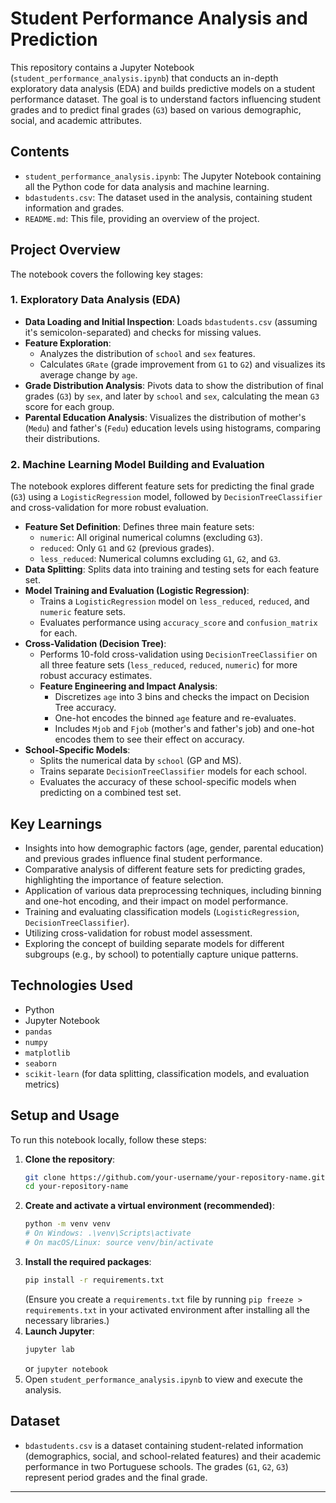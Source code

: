 # Student Performance Analysis and Prediction

This repository contains a Jupyter Notebook (`student_performance_analysis.ipynb`) that conducts an in-depth exploratory data analysis (EDA) and builds predictive models on a student performance dataset. The goal is to understand factors influencing student grades and to predict final grades (`G3`) based on various demographic, social, and academic attributes.

## Contents

*   `student_performance_analysis.ipynb`: The Jupyter Notebook containing all the Python code for data analysis and machine learning.
*   `bdastudents.csv`: The dataset used in the analysis, containing student information and grades.
*   `README.md`: This file, providing an overview of the project.

## Project Overview

The notebook covers the following key stages:

### 1. Exploratory Data Analysis (EDA)

*   **Data Loading and Initial Inspection**: Loads `bdastudents.csv` (assuming it's semicolon-separated) and checks for missing values.
*   **Feature Exploration**:
    *   Analyzes the distribution of `school` and `sex` features.
    *   Calculates `GRate` (grade improvement from `G1` to `G2`) and visualizes its average change by `age`.
*   **Grade Distribution Analysis**: Pivots data to show the distribution of final grades (`G3`) by `sex`, and later by `school` and `sex`, calculating the mean `G3` score for each group.
*   **Parental Education Analysis**: Visualizes the distribution of mother's (`Medu`) and father's (`Fedu`) education levels using histograms, comparing their distributions.

### 2. Machine Learning Model Building and Evaluation

The notebook explores different feature sets for predicting the final grade (`G3`) using a `LogisticRegression` model, followed by `DecisionTreeClassifier` and cross-validation for more robust evaluation.

*   **Feature Set Definition**: Defines three main feature sets:
    *   `numeric`: All original numerical columns (excluding `G3`).
    *   `reduced`: Only `G1` and `G2` (previous grades).
    *   `less_reduced`: Numerical columns excluding `G1`, `G2`, and `G3`.
*   **Data Splitting**: Splits data into training and testing sets for each feature set.
*   **Model Training and Evaluation (Logistic Regression)**:
    *   Trains a `LogisticRegression` model on `less_reduced`, `reduced`, and `numeric` feature sets.
    *   Evaluates performance using `accuracy_score` and `confusion_matrix` for each.
*   **Cross-Validation (Decision Tree)**:
    *   Performs 10-fold cross-validation using `DecisionTreeClassifier` on all three feature sets (`less_reduced`, `reduced`, `numeric`) for more robust accuracy estimates.
    *   **Feature Engineering and Impact Analysis**:
        *   Discretizes `age` into 3 bins and checks the impact on Decision Tree accuracy.
        *   One-hot encodes the binned `age` feature and re-evaluates.
        *   Includes `Mjob` and `Fjob` (mother's and father's job) and one-hot encodes them to see their effect on accuracy.
*   **School-Specific Models**:
    *   Splits the numerical data by `school` (GP and MS).
    *   Trains separate `DecisionTreeClassifier` models for each school.
    *   Evaluates the accuracy of these school-specific models when predicting on a combined test set.

## Key Learnings

*   Insights into how demographic factors (age, gender, parental education) and previous grades influence final student performance.
*   Comparative analysis of different feature sets for predicting grades, highlighting the importance of feature selection.
*   Application of various data preprocessing techniques, including binning and one-hot encoding, and their impact on model performance.
*   Training and evaluating classification models (`LogisticRegression`, `DecisionTreeClassifier`).
*   Utilizing cross-validation for robust model assessment.
*   Exploring the concept of building separate models for different subgroups (e.g., by school) to potentially capture unique patterns.

## Technologies Used

*   Python
*   Jupyter Notebook
*   `pandas`
*   `numpy`
*   `matplotlib`
*   `seaborn`
*   `scikit-learn` (for data splitting, classification models, and evaluation metrics)

## Setup and Usage

To run this notebook locally, follow these steps:

1.  **Clone the repository**:
    ```bash
    git clone https://github.com/your-username/your-repository-name.git
    cd your-repository-name
    ```
2.  **Create and activate a virtual environment (recommended)**:
    ```bash
    python -m venv venv
    # On Windows: .\venv\Scripts\activate
    # On macOS/Linux: source venv/bin/activate
    ```
3.  **Install the required packages**:
    ```bash
    pip install -r requirements.txt
    ```
    (Ensure you create a `requirements.txt` file by running `pip freeze > requirements.txt` in your activated environment after installing all the necessary libraries.)
4.  **Launch Jupyter**:
    ```bash
    jupyter lab
    ```
    or `jupyter notebook`
5.  Open `student_performance_analysis.ipynb` to view and execute the analysis.

## Dataset

*   `bdastudents.csv` is a dataset containing student-related information (demographics, social, and school-related features) and their academic performance in two Portuguese schools. The grades (`G1`, `G2`, `G3`) represent period grades and the final grade.

---
